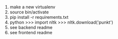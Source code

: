 1. make a new virtualenv
2. source bin/activate
3. pip install -r requirements.txt
4. python >>> import nltk >>> nltk.download('punkt')
5. see backend readme
6. see frontend readme
